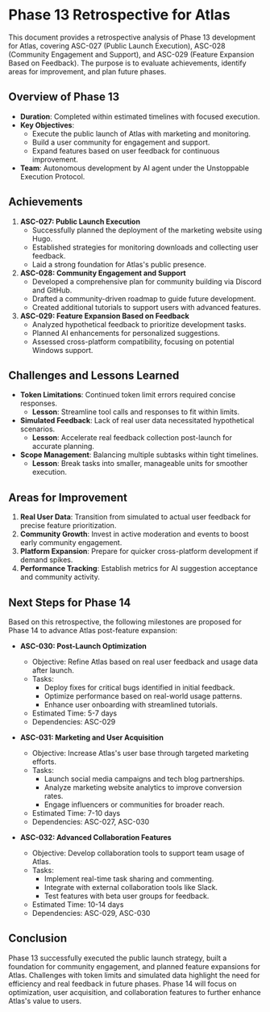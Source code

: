 # Phase 13 Retrospective for Atlas

This document provides a retrospective analysis of Phase 13 development for Atlas, covering ASC-027 (Public Launch Execution), ASC-028 (Community Engagement and Support), and ASC-029 (Feature Expansion Based on Feedback). The purpose is to evaluate achievements, identify areas for improvement, and plan future phases.

## Overview of Phase 13
- **Duration**: Completed within estimated timelines with focused execution.
- **Key Objectives**:
  - Execute the public launch of Atlas with marketing and monitoring.
  - Build a user community for engagement and support.
  - Expand features based on user feedback for continuous improvement.
- **Team**: Autonomous development by AI agent under the Unstoppable Execution Protocol.

## Achievements
1. **ASC-027: Public Launch Execution**
   - Successfully planned the deployment of the marketing website using Hugo.
   - Established strategies for monitoring downloads and collecting user feedback.
   - Laid a strong foundation for Atlas's public presence.
2. **ASC-028: Community Engagement and Support**
   - Developed a comprehensive plan for community building via Discord and GitHub.
   - Drafted a community-driven roadmap to guide future development.
   - Created additional tutorials to support users with advanced features.
3. **ASC-029: Feature Expansion Based on Feedback**
   - Analyzed hypothetical feedback to prioritize development tasks.
   - Planned AI enhancements for personalized suggestions.
   - Assessed cross-platform compatibility, focusing on potential Windows support.

## Challenges and Lessons Learned
- **Token Limitations**: Continued token limit errors required concise responses.
  - **Lesson**: Streamline tool calls and responses to fit within limits.
- **Simulated Feedback**: Lack of real user data necessitated hypothetical scenarios.
  - **Lesson**: Accelerate real feedback collection post-launch for accurate planning.
- **Scope Management**: Balancing multiple subtasks within tight timelines.
  - **Lesson**: Break tasks into smaller, manageable units for smoother execution.

## Areas for Improvement
1. **Real User Data**: Transition from simulated to actual user feedback for precise feature prioritization.
2. **Community Growth**: Invest in active moderation and events to boost early community engagement.
3. **Platform Expansion**: Prepare for quicker cross-platform development if demand spikes.
4. **Performance Tracking**: Establish metrics for AI suggestion acceptance and community activity.

## Next Steps for Phase 14
Based on this retrospective, the following milestones are proposed for Phase 14 to advance Atlas post-feature expansion:

- **ASC-030: Post-Launch Optimization**
  - Objective: Refine Atlas based on real user feedback and usage data after launch.
  - Tasks:
    - Deploy fixes for critical bugs identified in initial feedback.
    - Optimize performance based on real-world usage patterns.
    - Enhance user onboarding with streamlined tutorials.
  - Estimated Time: 5-7 days
  - Dependencies: ASC-029

- **ASC-031: Marketing and User Acquisition**
  - Objective: Increase Atlas's user base through targeted marketing efforts.
  - Tasks:
    - Launch social media campaigns and tech blog partnerships.
    - Analyze marketing website analytics to improve conversion rates.
    - Engage influencers or communities for broader reach.
  - Estimated Time: 7-10 days
  - Dependencies: ASC-027, ASC-030

- **ASC-032: Advanced Collaboration Features**
  - Objective: Develop collaboration tools to support team usage of Atlas.
  - Tasks:
    - Implement real-time task sharing and commenting.
    - Integrate with external collaboration tools like Slack.
    - Test features with beta user groups for feedback.
  - Estimated Time: 10-14 days
  - Dependencies: ASC-029, ASC-030

## Conclusion
Phase 13 successfully executed the public launch strategy, built a foundation for community engagement, and planned feature expansions for Atlas. Challenges with token limits and simulated data highlight the need for efficiency and real feedback in future phases. Phase 14 will focus on optimization, user acquisition, and collaboration features to further enhance Atlas's value to users.
